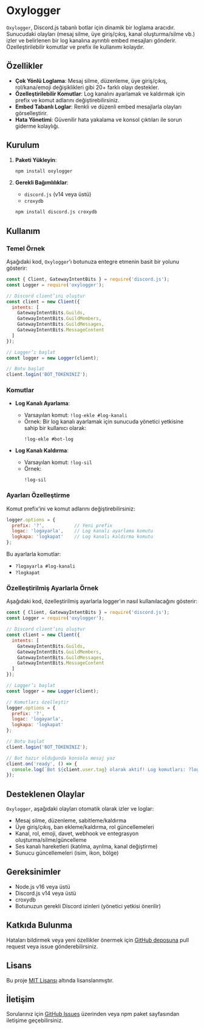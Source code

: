 # Oxylogger

`Oxylogger`, Discord.js tabanlı botlar için dinamik bir loglama aracıdır. Sunucudaki olayları (mesaj silme, üye giriş/çıkış, kanal oluşturma/silme vb.) izler ve belirlenen bir log kanalına ayrıntılı embed mesajları gönderir. Özelleştirilebilir komutlar ve prefix ile kullanımı kolaydır.

## Özellikler
- **Çok Yönlü Loglama**: Mesaj silme, düzenleme, üye giriş/çıkış, rol/kana/emoji değişiklikleri gibi 20+ farklı olayı destekler.
- **Özelleştirilebilir Komutlar**: Log kanalını ayarlamak ve kaldırmak için prefix ve komut adlarını değiştirebilirsiniz.
- **Embed Tabanlı Loglar**: Renkli ve düzenli embed mesajlarla olayları görselleştirir.
- **Hata Yönetimi**: Güvenilir hata yakalama ve konsol çıktıları ile sorun giderme kolaylığı.

## Kurulum

1. **Paketi Yükleyin**:
   ```bash
   npm install oxylogger
   ```

2. **Gerekli Bağımlılıklar**:
   - `discord.js` (v14 veya üstü)
   - `croxydb`
   ```bash
   npm install discord.js croxydb
   ```

## Kullanım

### Temel Örnek
Aşağıdaki kod, `Oxylogger`’ı botunuza entegre etmenin basit bir yolunu gösterir:

```javascript
const { Client, GatewayIntentBits } = require('discord.js');
const Logger = require('oxylogger');

// Discord client’ını oluştur
const client = new Client({
  intents: [
    GatewayIntentBits.Guilds,
    GatewayIntentBits.GuildMembers,
    GatewayIntentBits.GuildMessages,
    GatewayIntentBits.MessageContent
  ]
});

// Logger’ı başlat
const logger = new Logger(client);

// Botu başlat
client.login('BOT_TOKENINIZ');
```

### Komutlar
- **Log Kanalı Ayarlama**:
  - Varsayılan komut: `!log-ekle #log-kanali`
  - Örnek: Bir log kanalı ayarlamak için sunucuda yönetici yetkisine sahip bir kullanıcı olarak:
    ```
    !log-ekle #bot-log
    ```

- **Log Kanalı Kaldırma**:
  - Varsayılan komut: `!log-sil`
  - Örnek:
    ```
    !log-sil
    ```

### Ayarları Özelleştirme
Komut prefix’ini ve komut adlarını değiştirebilirsiniz:

```javascript
logger.options = {
  prefix: '?',           // Yeni prefix
  logac: 'logayarla',    // Log kanalı ayarlama komutu
  logkapa: 'logkapat'    // Log kanalı kaldırma komutu
};
```

Bu ayarlarla komutlar:
- `?logayarla #log-kanali`
- `?logkapat`

### Özelleştirilmiş Ayarlarla Örnek
Aşağıdaki kod, özelleştirilmiş ayarlarla logger’ın nasıl kullanılacağını gösterir:

```javascript
const { Client, GatewayIntentBits } = require('discord.js');
const Logger = require('oxylogger');

// Discord client’ını oluştur
const client = new Client({
  intents: [
    GatewayIntentBits.Guilds,
    GatewayIntentBits.GuildMembers,
    GatewayIntentBits.GuildMessages,
    GatewayIntentBits.MessageContent
  ]
});

// Logger’ı başlat
const logger = new Logger(client);

// Komutları özelleştir
logger.options = {
  prefix: '?',
  logac: 'logayarla',
  logkapa: 'logkapat'
};

// Botu başlat
client.login('BOT_TOKENINIZ');

// Bot hazır olduğunda konsola mesaj yaz
client.on('ready', () => {
  console.log(`Bot ${client.user.tag} olarak aktif! Log komutları: ?logayarla ve ?logkapat`);
});
```

## Desteklenen Olaylar
`Oxylogger`, aşağıdaki olayları otomatik olarak izler ve loglar:
- Mesaj silme, düzenleme, sabitleme/kaldırma
- Üye giriş/çıkış, ban ekleme/kaldırma, rol güncellemeleri
- Kanal, rol, emoji, davet, webhook ve entegrasyon oluşturma/silme/güncelleme
- Ses kanalı hareketleri (katılma, ayrılma, kanal değiştirme)
- Sunucu güncellemeleri (isim, ikon, bölge)

## Gereksinimler
- Node.js v16 veya üstü
- Discord.js v14 veya üstü
- croxydb
- Botunuzun gerekli Discord izinleri (yönetici yetkisi önerilir)

## Katkıda Bulunma
Hataları bildirmek veya yeni özellikler önermek için [GitHub deposuna](https://github.com/hasbutcu/oxylogger) pull request veya issue gönderebilirsiniz.

## Lisans
Bu proje [MIT Lisansı](LICENSE) altında lisanslanmıştır.

## İletişim
Sorularınız için [GitHub Issues](https://github.com/hasbutcu/oxylogger/issues) üzerinden veya npm paket sayfasından iletişime geçebilirsiniz.
